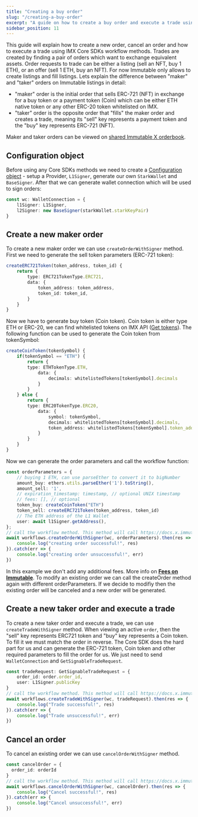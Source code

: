 ```yaml
---
title: "Creating a buy order"
slug: "/creating-a-buy-order"
excerpt: "A guide on how to create a buy order and execute a trade using IMX Core SDK"
sidebar_position: 11
---
```

This guide will explain how to create a new order, cancel an order and how to execute a trade using IMX Core SDKs workflow methods.
Trades are created by finding a pair of orders which want to exchange equivalent assets. Order requests to trade can be either a listing (sell an NFT, buy 1 ETH), or an offer (sell 1 ETH, buy an NFT). For now Immutable only allows to create listings and fill listings. Lets explain the difference between "maker" and "taker" orders on Immutable listings in detail:
 - "maker" order is the initial order that sells ERC-721 (NFT) in exchange for a buy token or a payment token (Coin) which can be either ETH native token or any other ERC-20 token whitelisted on IMX.
 - "taker" order is the opposite order that "fills" the maker order and creates a trade, meaning its "sell" key represents a payment token and the "buy" key represents ERC-721 (NFT).

Maker and taker orders can be viewed on [shared Immutable X orderbook](https://docs.x.immutable.com/docs/showing-orders-from-other-marketplaces/).

## Configuration object
Before using any Core SDKs methods we need to create a [Configuration object](/docs/imx-core-sdk-ts) - setup a Provider, `L1Signer`, generate our own `StarkWallet` and `BaseSigner`. After that we can generate wallet connection which will be used to sign orders:

```ts
const wc: WalletConnection = {
    l1Signer: L1Signer,
    l2Signer: new BaseSigner(starkWallet.starkKeyPair)
}
```

## Create a new maker order
To create a new maker order we can use `createOrderWithSigner` method. First we need to generate the sell token parameters (ERC-721 token):
```ts
createERC721Token(token_address, token_id) {
    return {
        type: ERC721TokenType.ERC721,
        data: {
            token_address: token_address,
            token_id: token_id,
        }
    }
}
```
Now we have to generate buy token (Coin token). Coin token is either type ETH or ERC-20, we can find whitelisted tokens on IMX API ([Get tokens](/reference#/operations/listTokens)). The following function can be used to generate the Coin token from tokenSymbol:
```ts
createCoinToken(tokenSymbol) {
    if(tokenSymbol == "ETH") {
        return { 
        type: ETHTokenType.ETH, 
            data: {
                decimals: whitelistedTokens[tokenSymbol].decimals
            }
        }
    } else {
        return {
        type: ERC20TokenType.ERC20, 
            data: {
                symbol: tokenSymbol,
                decimals: whitelistedTokens[tokenSymbol].decimals, 
                token_address: whitelistedTokens[tokenSymbol].token_address
            }
        }
    }
}
```
Now we can generate the order parameters and call the workflow function:
```ts
const orderParameters = {
    // buying 1 ETH, can use parseEther to convert it to bigNumber
    amount_buy: ethers.utils.parseEther('1').toString(),
    amount_sell: '1',
    // expiration_timestamp: timestamp, // optional UNIX timestamp
    // fees: [], // optional
    token_buy: createCoinToken("ETH")
    token_sell: createERC721Token(token_address, token_id)
    // The ETH address of the L1 Wallet
    user: await l1Signer.getAddress(),
};
// call the workflow method. This method will call https://docs.x.immutable.com/reference/#/operations/createOrder
await workflows.createOrderWithSigner(wc, orderParameters).then(res => {
    console.log("creating order successful!", res)
}).catch(err => {
    console.log("creating order unsuccessful!", err)
})
```
In this example we don't add any additional fees. More info on **[Fees on Immutable](/docs/fees)**.
To modify an existing order we can call the createOrder method again with different orderParameters. If we decide to modifiy then the existing order will be canceled and a new order will be generated.

## Create a new taker order and execute a trade
To create a new taker order and execute a trade, we can use `createTradeWithSigner` method. When viewing an active `order`, then the "sell" key represents ERC721 token and "buy" key represents a Coin token. To fill it we must match the order in reverse. The Core SDK does the hard part for us and can generate the ERC-721 token, Coin token and other required parameters to fill the order for us. We just need to send `WalletConnection` and `GetSignableTradeRequest`.

```ts
const tradeRequest: GetSignableTradeRequest = {
    order_id: order.order_id,
    user: L1Signer.publicKey
}
// call the workflow method. This method will call https://docs.x.immutable.com/reference/#/operations/createTrade
await workflows.createTradeWithSigner(wc, tradeRequest).then(res => {
    console.log("Trade successful!", res)
}).catch(err => {
    console.log("Trade unsuccessful!", err)
})
```

## Cancel an order
To cancel an existing order we can use `cancelOrderWithSigner` method.

```ts
const cancelOrder = {
  order_id: orderId
}
// call the workflow method. This method will call https://docs.x.immutable.com/reference/#/operations/cancelOrder
await workflows.cancelOrderWithSigner(wc, cancelOrder).then(res => {
    console.log("Cancel successful!", res)
}).catch(err => {
    console.log("Cancel unsuccessful!", err)
})
```
